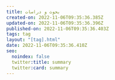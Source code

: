 ```yaml
---
title: بحوث و دراسات
created-on: 2022-11-06T09:35:36.385Z
updated-on: 2022-11-06T09:35:36.396Z
published-on: 2022-11-06T09:35:36.403Z
tags: tag
layout: "[tag].html"
date: 2022-11-06T09:35:36.410Z
seo:
  noindex: false
  twitter:title: summary
  twitter:card: summary
---
```

